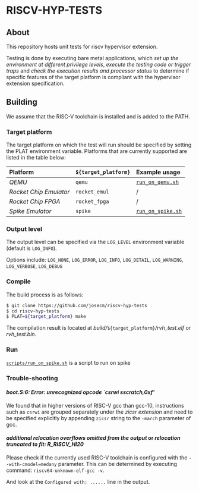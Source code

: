 # RISCV-HYP-TESTS
## About 
This repository hosts unit tests for riscv hypervisor extension.

Testing is done by executing bare metal applications, which *set up the environment at different privilege levels*, *execute the testing code or trigger traps* and *check the execution results and processor status* to determine if specific features of the target platform is compliant with the hypervisor extension specification.

## Building
We assume that the RISC-V toolchain is installed and is added to the PATH.

### Target platform

The target platform on which the test will run should be specified by setting the PLAT environment variable. Platforms that are currently supported are listed in the table below:

| Platform               | `${target_platform}` | Example usage
|:-----------------------|:---------------------|:------------------
| *QEMU*                 | `qemu`               | [`run_on_qemu.sh`](./scripts/run_on_qemu.sh)
| *Rocket Chip Emulator* | `rocket_emul`        | /
| *Rocket Chip FPGA*     | `rocket_fpga`        | /
| *Spike Emulator*       | `spike`              | [`run_on_spike.sh`](./scripts/run_on_spike.sh)

### Output level

The output level can be specified via the `LOG_LEVEL` environment variable (default is `LOG_INFO`). 

Options include:
`LOG_NONE`, `LOG_ERROR`, `LOG_INFO`, `LOG_DETAIL`, `LOG_WARNING`, `LOG_VERBOSE`, `LOG_DEBUG`

### Compile

The build process is as follows:

```bash
$ git clone https://github.com/josecm/riscv-hyp-tests
$ cd riscv-hyp-tests
$ PLAT=${target_platform} make
```

The compilation result is located at *build/*`${target_platform}`*/rvh_test.elf* or *rvh_test.bin*.

### Run

[`scripts/run_on_spike.sh`](scripts/run_on_spike.sh) is a script to run on spike

### Trouble-shooting

#### *boot.S:6: Error: unrecognized opcode `csrwi sscratch,0xf'*

We found that in higher versions of RISC-V gcc than gcc-10, instructions such as `csrwi` are grouped separately under the *zicsr extension* and need to be specified explicitly by appending `zicsr` string to the `-march` parameter of gcc.


#### *additional relocation overflows omitted from the output* or *relocation truncated to fit: R_RISCV_HI20*
Please check if the currently used RISC-V toolchain is configured with the `--with-cmodel=medany` parameter.
This can be determined by executing command: `riscv64-unknown-elf-gcc -v`.

And look at the `Configured with: ......` line in the output.
